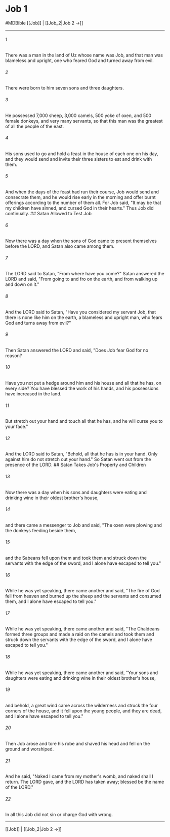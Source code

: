 # Job 1
#MDBible
[[Job]] | [[Job_2|Job 2 →]]

***

###### 1 
There was a man in the land of Uz whose name was Job, and that man was blameless and upright, one who feared God and turned away from evil. 

###### 2 
There were born to him seven sons and three daughters. 

###### 3 
He possessed 7,000 sheep, 3,000 camels, 500 yoke of oxen, and 500 female donkeys, and very many servants, so that this man was the greatest of all the people of the east. 

###### 4 
His sons used to go and hold a feast in the house of each one on his day, and they would send and invite their three sisters to eat and drink with them. 

###### 5 
And when the days of the feast had run their course, Job would send and consecrate them, and he would rise early in the morning and offer burnt offerings according to the number of them all. For Job said, "It may be that my children have sinned, and cursed God in their hearts." Thus Job did continually. ## Satan Allowed to Test Job 

###### 6 
Now there was a day when the sons of God came to present themselves before the LORD, and Satan also came among them. 

###### 7 
The LORD said to Satan, "From where have you come?" Satan answered the LORD and said, "From going to and fro on the earth, and from walking up and down on it." 

###### 8 
And the LORD said to Satan, "Have you considered my servant Job, that there is none like him on the earth, a blameless and upright man, who fears God and turns away from evil?" 

###### 9 
Then Satan answered the LORD and said, "Does Job fear God for no reason? 

###### 10 
Have you not put a hedge around him and his house and all that he has, on every side? You have blessed the work of his hands, and his possessions have increased in the land. 

###### 11 
But stretch out your hand and touch all that he has, and he will curse you to your face." 

###### 12 
And the LORD said to Satan, "Behold, all that he has is in your hand. Only against him do not stretch out your hand." So Satan went out from the presence of the LORD. ## Satan Takes Job's Property and Children 

###### 13 
Now there was a day when his sons and daughters were eating and drinking wine in their oldest brother's house, 

###### 14 
and there came a messenger to Job and said, "The oxen were plowing and the donkeys feeding beside them, 

###### 15 
and the Sabeans fell upon them and took them and struck down the servants with the edge of the sword, and I alone have escaped to tell you." 

###### 16 
While he was yet speaking, there came another and said, "The fire of God fell from heaven and burned up the sheep and the servants and consumed them, and I alone have escaped to tell you." 

###### 17 
While he was yet speaking, there came another and said, "The Chaldeans formed three groups and made a raid on the camels and took them and struck down the servants with the edge of the sword, and I alone have escaped to tell you." 

###### 18 
While he was yet speaking, there came another and said, "Your sons and daughters were eating and drinking wine in their oldest brother's house, 

###### 19 
and behold, a great wind came across the wilderness and struck the four corners of the house, and it fell upon the young people, and they are dead, and I alone have escaped to tell you." 

###### 20 
Then Job arose and tore his robe and shaved his head and fell on the ground and worshiped. 

###### 21 
And he said, "Naked I came from my mother's womb, and naked shall I return. The LORD gave, and the LORD has taken away; blessed be the name of the LORD." 

###### 22 
In all this Job did not sin or charge God with wrong. 

***

[[Job]] | [[Job_2|Job 2 →]]
